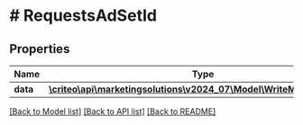 # # RequestsAdSetId

## Properties

Name | Type | Description | Notes
------------ | ------------- | ------------- | -------------
**data** | [**\criteo\api\marketingsolutions\v2024_07\Model\WriteModelAdSetId[]**](WriteModelAdSetId.md) |  | [optional]

[[Back to Model list]](../../README.md#models) [[Back to API list]](../../README.md#endpoints) [[Back to README]](../../README.md)
